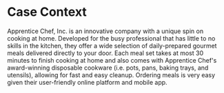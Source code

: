 # Case Context

Apprentice Chef, Inc. is an innovative company with a unique spin on cooking at home. Developed for the busy professional that has little to no skills in the kitchen, they offer a wide selection of daily-prepared gourmet meals delivered directly to your door. Each meal set takes at most 30 minutes to finish cooking at home and also comes with Apprentice Chef's award-winning disposable cookware (i.e. pots, pans, baking trays, and utensils), allowing for fast and easy cleanup. Ordering meals is very easy given their user-friendly online platform and mobile app.
